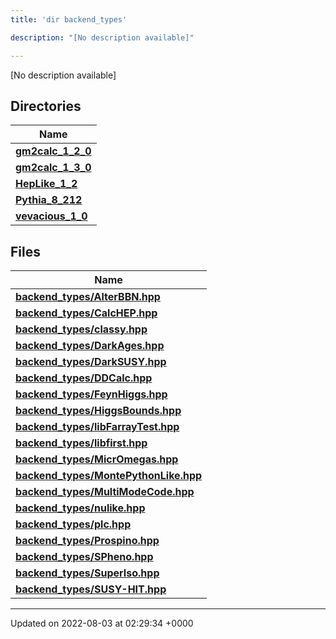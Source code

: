 ```yaml
---
title: 'dir backend_types'

description: "[No description available]"

---
```







[No description available]

## Directories

| Name           |
| -------------- |
| **[gm2calc_1_2_0](/documentation/code/main/files/dir_3882af314fbae13225da1aacf68a32d3/#dir-gm2calc-1-2-0)**  |
| **[gm2calc_1_3_0](/documentation/code/main/files/dir_e3ec43b41a0f060c1c56e88f55222135/#dir-gm2calc-1-3-0)**  |
| **[HepLike_1_2](/documentation/code/main/files/dir_6fccc6c9828a1b32c79249090280a5fa/#dir-heplike-1-2)**  |
| **[Pythia_8_212](/documentation/code/main/files/dir_f6265655d4928eb9f90e439e34e335a8/#dir-pythia-8-212)**  |
| **[vevacious_1_0](/documentation/code/main/files/dir_f1f2e6ca6d947d21943ec8ed42424e5a/#dir-vevacious-1-0)**  |

## Files

| Name           |
| -------------- |
| **[backend_types/AlterBBN.hpp](/documentation/code/main/files/alterbbn_8hpp/#file-alterbbn.hpp)**  |
| **[backend_types/CalcHEP.hpp](/documentation/code/main/files/calchep_8hpp/#file-calchep.hpp)**  |
| **[backend_types/classy.hpp](/documentation/code/main/files/classy_8hpp/#file-classy.hpp)**  |
| **[backend_types/DarkAges.hpp](/documentation/code/main/files/darkages_8hpp/#file-darkages.hpp)**  |
| **[backend_types/DarkSUSY.hpp](/documentation/code/main/files/darksusy_8hpp/#file-darksusy.hpp)**  |
| **[backend_types/DDCalc.hpp](/documentation/code/main/files/ddcalc_8hpp/#file-ddcalc.hpp)**  |
| **[backend_types/FeynHiggs.hpp](/documentation/code/main/files/feynhiggs_8hpp/#file-feynhiggs.hpp)**  |
| **[backend_types/HiggsBounds.hpp](/documentation/code/main/files/higgsbounds_8hpp/#file-higgsbounds.hpp)**  |
| **[backend_types/libFarrayTest.hpp](/documentation/code/main/files/libfarraytest_8hpp/#file-libfarraytest.hpp)**  |
| **[backend_types/libfirst.hpp](/documentation/code/main/files/libfirst_8hpp/#file-libfirst.hpp)**  |
| **[backend_types/MicrOmegas.hpp](/documentation/code/main/files/micromegas_8hpp/#file-micromegas.hpp)**  |
| **[backend_types/MontePythonLike.hpp](/documentation/code/main/files/montepythonlike_8hpp/#file-montepythonlike.hpp)**  |
| **[backend_types/MultiModeCode.hpp](/documentation/code/main/files/multimodecode_8hpp/#file-multimodecode.hpp)**  |
| **[backend_types/nulike.hpp](/documentation/code/main/files/nulike_8hpp/#file-nulike.hpp)**  |
| **[backend_types/plc.hpp](/documentation/code/main/files/plc_8hpp/#file-plc.hpp)**  |
| **[backend_types/Prospino.hpp](/documentation/code/main/files/prospino_8hpp/#file-prospino.hpp)**  |
| **[backend_types/SPheno.hpp](/documentation/code/main/files/spheno_8hpp/#file-spheno.hpp)**  |
| **[backend_types/SuperIso.hpp](/documentation/code/main/files/superiso_8hpp/#file-superiso.hpp)**  |
| **[backend_types/SUSY-HIT.hpp](/documentation/code/main/files/susy-hit_8hpp/#file-susy-hit.hpp)**  |






-------------------------------

Updated on 2022-08-03 at 02:29:34 +0000

